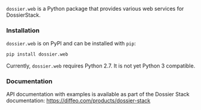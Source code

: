 `dossier.web` is a Python package that provides various web services for 
DossierStack.


### Installation

`dossier.web` is on PyPI and can be installed with `pip`:

```bash
pip install dossier.web
```

Currently, `dossier.web` requires Python 2.7. It is not yet Python 3 
compatible.


### Documentation

API documentation with examples is available as part of the Dossier Stack 
documentation: https://diffeo.com/products/dossier-stack

